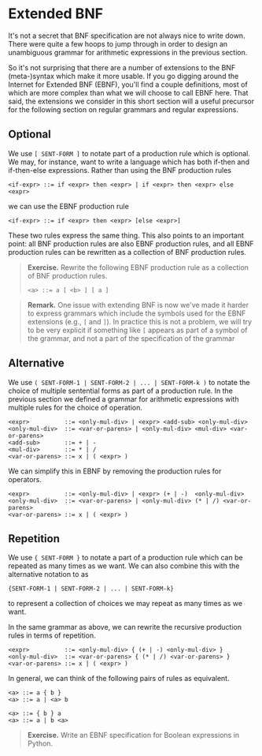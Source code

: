 # Extended BNF

It's not a secret that BNF specification are not always nice to write down.
There were quite a few hoops to jump through in order to design an unambiguous grammar for arithmetic expressions in the previous section.

So it's not surprising that there are a number of extensions to the BNF (meta-)syntax which make it more usable.
If you go digging around the Internet for Extended BNF (EBNF), you'll find a couple definitions, most of which are more complex than what we will choose to call EBNF here.
That said, the extensions we consider in this short section will a useful precursor for the following section on regular grammars and regular expressions.

## Optional

We use `[ SENT-FORM ]` to notate part of a production rule which is optional.
We may, for instance, want to write a language which has both if-then and if-then-else expressions.
Rather than using the BNF production rules

```
<if-expr> ::= if <expr> then <expr> | if <expr> then <expr> else <expr>
```

we can use the EBNF production rule

```
<if-expr> ::= if <expr> then <expr> [else <expr>]
```

These two rules express the same thing.
This also points to an important point: all BNF production rules are also EBNF production rules, and all EBNF production rules can be rewritten as a collection of BNF production rules.

> **Exercise.** Rewrite the following EBNF production rule as a collection of BNF production rules.
> ```
> <a> ::= a [ <b> ] [ a ]
> ```

> **Remark.** One issue with extending BNF is now we've made it harder to express grammars which include the symbols used for the EBNF extensions (e.g., `[` and `]`).
> In practice this is not a problem, we will try to be very explicit if something like `[` appears as part of a symbol of the grammar, and not a part of the specification of the grammar

## Alternative

We use `( SENT-FORM-1 | SENT-FORM-2 | ... | SENT-FORM-k )` to notate the choice of multiple sentential forms as part of a production rule.
In the previous section we defined a grammar for arithmetic expressions with multiple rules for the choice of operation.

```
<expr>          ::= <only-mul-div> | <expr> <add-sub> <only-mul-div>
<only-mul-div>  ::= <var-or-parens> | <only-mul-div> <mul-div> <var-or-parens>
<add-sub>       ::= + | -
<mul-div>       ::= * | /
<var-or-parens> ::= x | ( <expr> )
```

We can simplify this in EBNF by removing the production rules for operators.

```
<expr>          ::= <only-mul-div> | <expr> (+ | -)  <only-mul-div>
<only-mul-div>  ::= <var-or-parens> | <only-mul-div> (* | /) <var-or-parens>
<var-or-parens> ::= x | ( <expr> )
```

## Repetition

We use `{ SENT-FORM }` to notate a part of a production rule which can be repeated as many times as we want.
We can also combine this with the alternative notation to as

```
{SENT-FORM-1 | SENT-FORM-2 | ... | SENT-FORM-k}
```

to represent a collection of choices we may repeat as many times as we want.

In the same grammar as above, we can rewrite the recursive production rules in terms of repetition.

```
<expr>          ::= <only-mul-div> { (+ | -) <only-mul-div> }
<only-mul-div>  ::= <var-or-parens> { (* | /) <var-or-parens> }
<var-or-parens> ::= x | ( <expr> )
```

In general, we can think of the following pairs of rules as equivalent.

```
<a> ::= a { b }
<a> ::= a | <a> b

<a> ::= { b } a
<a> ::= a | b <a>
```

> **Exercise.** Write an EBNF specification for Boolean expressions in Python.
